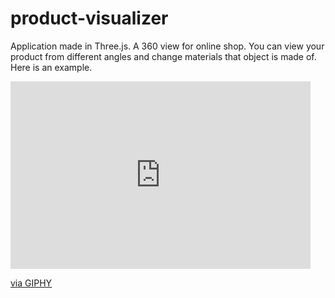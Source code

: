 # product-visualizer
Application made in Three.js.
A 360 view for online shop. 
You can view your product from different angles and change materials that object is made of.
Here is an example. <br />
<iframe src="https://giphy.com/embed/1n4K5x7v52QmENNQyB" width="480" height="300" frameBorder="0" class="giphy-embed" allowFullScreen></iframe><p><a href="https://giphy.com/gifs/1n4K5x7v52QmENNQyB">via GIPHY</a></p>
